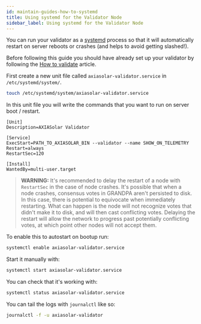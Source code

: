 ```yaml
---
id: maintain-guides-how-to-systemd
title: Using systemd for the Validator Node
sidebar_label: Using systemd for the Validator Node
---
```


You can run your validator as a [systemd](https://en.wikipedia.org/wiki/Systemd) process so that it will automatically restart on server reboots or crashes (and helps to avoid getting slashed!).

Before following this guide you should have already set up your validator by following the [How to validate](learn-validator) article.

First create a new unit file called `axiasolar-validator.service` in `/etc/systemd/system/`.

```bash
touch /etc/systemd/system/axiasolar-validator.service
```

In this unit file you will write the commands that you want to run on server boot / restart.

```
[Unit]
Description=AXIASolar Validator

[Service]
ExecStart=PATH_TO_AXIASOLAR_BIN --validator --name SHOW_ON_TELEMETRY
Restart=always
RestartSec=120

[Install]
WantedBy=multi-user.target
```

> **WARNING:** It's recommended to delay the restart of a node with `RestartSec` in the case of node crashes. It's possible that when a node crashes, consensus votes in GRANDPA aren't persisted to disk. In this case, there is potential to equivocate when immediately restarting. What can happen is the node will not recognize votes that didn't make it to disk, and will then cast conflicting votes. Delaying the restart will allow the network to progress past potentially conflicting votes, at which point other nodes will not accept them.

To enable this to autostart on bootup run:

```bash
systemctl enable axiasolar-validator.service
```

Start it manually with:

```bash
systemctl start axiasolar-validator.service
```

You can check that it's working with:

```bash
systemctl status axiasolar-validator.service
```

You can tail the logs with `journalctl` like so:

```bash
journalctl -f -u axiasolar-validator
```

